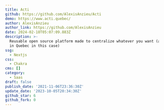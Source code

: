 ```yaml
---
title: Acti
github: https://github.com/AlexisAnzieu/Acti
demo: https://www.acti.quebec/
author: AlexisAnzieu
author_link: https://github.com/AlexisAnzieu
date: 2024-02-18T05:07:09.883Z
description: >-
  Reusable open source platform made to centralize whatever you want (activities
  in Quebec in this case)
ssg:
  - Nextjs
css:
  - Chakra
cms: []
category:
  - Saas
draft: false
publish_date: '2021-11-06T23:36:30Z'
update_date: '2023-10-05T20:34:30Z'
github_star: 6
github_fork: 0
---
```

